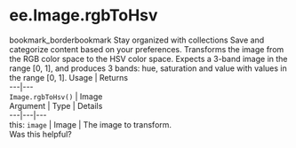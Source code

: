  
#  ee.Image.rgbToHsv
bookmark_borderbookmark Stay organized with collections  Save and categorize content based on your preferences.
Transforms the image from the RGB color space to the HSV color space. Expects a 3-band image in the range [0, 1], and produces 3 bands: hue, saturation and value with values in the range [0, 1].
Usage | Returns  
---|---  
`Image.rgbToHsv()` | Image  
Argument | Type | Details  
---|---|---  
this: `image` | Image | The image to transform.  
Was this helpful?
